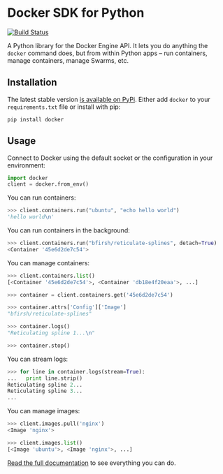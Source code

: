 # Docker SDK for Python

[![Build Status](https://travis-ci.org/docker/docker-py.svg?branch=master)](https://travis-ci.org/docker/docker-py)

A Python library for the Docker Engine API. It lets you do anything the `docker` command does, but from within Python apps – run containers, manage containers, manage Swarms, etc.

## Installation

The latest stable version [is available on PyPi](https://pypi.python.org/pypi/docker/). Either add `docker` to your `requirements.txt` file or install with pip:

    pip install docker

## Usage

Connect to Docker using the default socket or the configuration in your environment:

```python
import docker
client = docker.from_env()
```

You can run containers:

```python
>>> client.containers.run("ubuntu", "echo hello world")
'hello world\n'
```

You can run containers in the background:

```python
>>> client.containers.run("bfirsh/reticulate-splines", detach=True)
<Container '45e6d2de7c54'>
```

You can manage containers:

```python
>>> client.containers.list()
[<Container '45e6d2de7c54'>, <Container 'db18e4f20eaa'>, ...]

>>> container = client.containers.get('45e6d2de7c54')

>>> container.attrs['Config']['Image']
"bfirsh/reticulate-splines"

>>> container.logs()
"Reticulating spline 1...\n"

>>> container.stop()
```

You can stream logs:

```python
>>> for line in container.logs(stream=True):
...   print line.strip()
Reticulating spline 2...
Reticulating spline 3...
...
```

You can manage images:

```python
>>> client.images.pull('nginx')
<Image 'nginx'>

>>> client.images.list()
[<Image 'ubuntu'>, <Image 'nginx'>, ...]
```

[Read the full documentation](https://docker-py.readthedocs.io) to see everything you can do.
